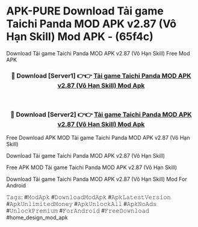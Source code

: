 # APK-PURE Download Tải game Taichi Panda MOD APK v2.87 (Vô Hạn Skill) Mod APK - (65f4c)
Download Tải game Taichi Panda MOD APK v2.87 (Vô Hạn Skill) Free Mod APK

<div align="center">
<h3>🔴 Download [Server1] 👉👉 <a href="https://apk-comot.site?title=Tải_game_Taichi_Panda_MOD_APK_v2.87_(Vô_Hạn_Skill)">Tải game Taichi Panda MOD APK v2.87 (Vô Hạn Skill) Mod Apk</a></h3><br>

<h3>🔴 Download [Server2] 👉👉 <a href="https://apk-comot.site?title=Tải_game_Taichi_Panda_MOD_APK_v2.87_(Vô_Hạn_Skill)">Tải game Taichi Panda MOD APK v2.87 (Vô Hạn Skill) Mod Apk</a></h3>
</div>


Free Download APK MOD Tải game Taichi Panda MOD APK v2.87 (Vô Hạn Skill)

Download Tải game Taichi Panda MOD APK v2.87 (Vô Hạn Skill) 

Free APK MOD Tải game Taichi Panda MOD APK v2.87 (Vô Hạn Skill) 

Download Tải game Taichi Panda MOD APK v2.87 (Vô Hạn Skill) Mod For Android

𝚃𝚊𝚐𝚜: #𝙼𝚘𝚍𝙰𝚙𝚔 #𝙳𝚘𝚠𝚗𝚕𝚘𝚊𝚍𝙼𝚘𝚍𝙰𝚙𝚔 #𝙰𝚙𝚔𝙻𝚊𝚝𝚎𝚜𝚝𝚅𝚎𝚛𝚜𝚒𝚘𝚗 #𝙰𝚙𝚔𝚄𝚗𝚕𝚒𝚖𝚒𝚝𝚎𝚍𝙼𝚘𝚗𝚎𝚢 #𝙰𝚙𝚔𝚄𝚗𝚕𝚘𝚌𝚔𝙰𝚕𝚕 #𝙰𝚙𝚔𝙽𝚘𝙰𝚍𝚜 #𝚄𝚗𝚕𝚘𝚌𝚔𝙿𝚛𝚎𝚖𝚒𝚞𝚖 #𝙵𝚘𝚛𝙰𝚗𝚍𝚛𝚘𝚒𝚍 #𝙵𝚛𝚎𝚎𝙳𝚘𝚠𝚗𝚕𝚘𝚊𝚍 #home_design_mod_apk